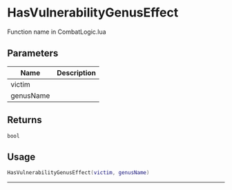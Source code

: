 # HasVulnerabilityGenusEffect

Function name in CombatLogic.lua

## Parameters

| Name      | Description |
| --------- | ----------- |
| victim    |             |
| genusName |             |

## Returns

`bool`

## Usage

```lua
HasVulnerabilityGenusEffect(victim, genusName)
```

---
